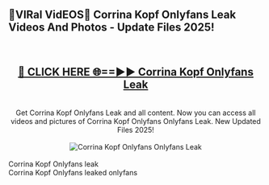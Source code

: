 <h2>🔴VIRal VidEOS🔴 Corrina Kopf Onlyfans Leak Videos And Photos - Update Files 2025!</h2>
<br>
<div align="center">
<h2><a href="https://213.232.235.80/live/video.php?q=corrina-kopf-onlyfans" rel="nofollow">🔴 CLICK HERE 🌐==►► Corrina Kopf Onlyfans Leak</a></h2>
<br>
Get Corrina Kopf Onlyfans Leak and all content. Now you can access all videos and pictures of Corrina Kopf Onlyfans Onlyfans Leak. New Updated Files 2025!
<br>
<br>
<a href="https://213.232.235.80/live/video.php?q=corrina-kopf-onlyfans" rel="nofollow" data-target="animated-image.originalLink"><img src="https://i.imgur.com/dJHk4Zq.gif" alt="Corrina Kopf Onlyfans Onlyfans Leak" style="max-width: 100%; display: inline-block;" data-target="animated-image.originalImage"></a>
</div>
<br>
Corrina Kopf Onlyfans leak<br>
Corrina Kopf Onlyfans leaked onlyfans